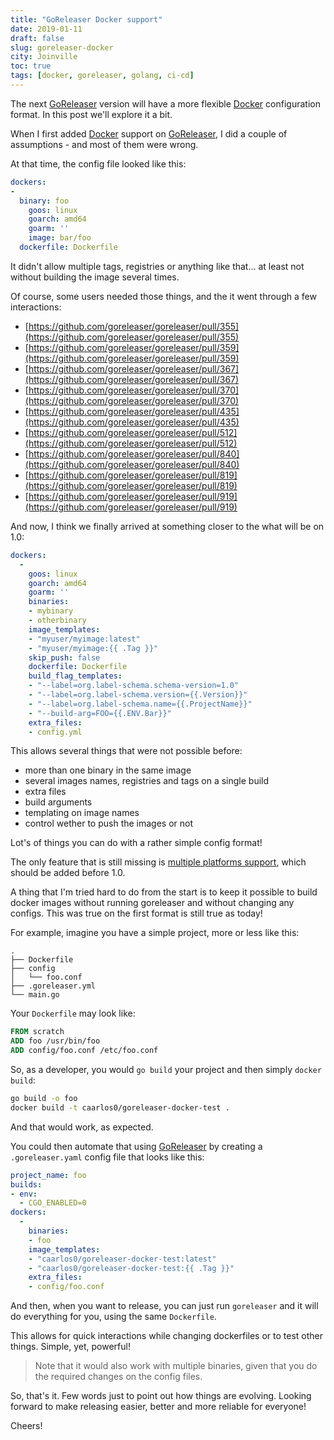 ```yaml
---
title: "GoReleaser Docker support"
date: 2019-01-11
draft: false
slug: goreleaser-docker
city: Joinville
toc: true
tags: [docker, goreleaser, golang, ci-cd]
---
```


The next [GoReleaser](https://goreleaser.com/) version will have a more flexible [Docker](https://docker.io/) configuration
format. In this post we'll explore it a bit.

<!--more-->

When I first added [Docker](https://docker.io/) support on [GoReleaser](https://goreleaser.com/), I did a couple of
assumptions - and most of them were wrong.

At that time, the config file looked like this:

```yaml
dockers:
-
  binary: foo
	goos: linux
	goarch: amd64
	goarm: ''
	image: bar/foo
  dockerfile: Dockerfile
```

It didn't allow multiple tags, registries or anything like that... at least
not without building the image several times.

Of course, some users needed those things, and the it went through a few
interactions:

- [https://github.com/goreleaser/goreleaser/pull/355](https://github.com/goreleaser/goreleaser/pull/355)
- [https://github.com/goreleaser/goreleaser/pull/359](https://github.com/goreleaser/goreleaser/pull/359)
- [https://github.com/goreleaser/goreleaser/pull/367](https://github.com/goreleaser/goreleaser/pull/367)
- [https://github.com/goreleaser/goreleaser/pull/370](https://github.com/goreleaser/goreleaser/pull/370)
- [https://github.com/goreleaser/goreleaser/pull/435](https://github.com/goreleaser/goreleaser/pull/435)
- [https://github.com/goreleaser/goreleaser/pull/512](https://github.com/goreleaser/goreleaser/pull/512)
- [https://github.com/goreleaser/goreleaser/pull/840](https://github.com/goreleaser/goreleaser/pull/840)
- [https://github.com/goreleaser/goreleaser/pull/819](https://github.com/goreleaser/goreleaser/pull/819)
- [https://github.com/goreleaser/goreleaser/pull/919](https://github.com/goreleaser/goreleaser/pull/919)

And now, I think we finally arrived at something closer to the what will be on
1.0:

```yaml
dockers:
  -
    goos: linux
    goarch: amd64
    goarm: ''
    binaries:
    - mybinary
    - otherbinary
    image_templates:
    - "myuser/myimage:latest"
    - "myuser/myimage:{{ .Tag }}"
    skip_push: false
    dockerfile: Dockerfile
    build_flag_templates:
    - "--label=org.label-schema.schema-version=1.0"
    - "--label=org.label-schema.version={{.Version}}"
    - "--label=org.label-schema.name={{.ProjectName}}"
    - "--build-arg=FOO={{.ENV.Bar}}"
    extra_files:
    - config.yml
```

This allows several things that were not possible before:

- more than one binary in the same image
- several images names, registries and tags on a single build
- extra files
- build arguments
- templating on image names
- control wether to push the images or not

Lot's of things you can do with a rather simple config format!

The only feature that is still missing is
[multiple platforms support](https://github.com/goreleaser/goreleaser/issues/530),
which should be added before 1.0.

A thing that I'm tried hard to do from the start is to keep it possible to
build docker images without running goreleaser and without changing any
configs. This was true on the first format is still true as today!

For example, imagine you have a simple project, more or less like this:

```
.
├── Dockerfile
├── config
│   └── foo.conf
├── .goreleaser.yml
└── main.go
```

Your `Dockerfile` may look like:

```dockerfile
FROM scratch
ADD foo /usr/bin/foo
ADD config/foo.conf /etc/foo.conf
```

So, as a developer, you would `go build` your project and then
simply `docker build`:

```sh
go build -o foo
docker build -t caarlos0/goreleaser-docker-test .
```

And that would work, as expected.

You could then automate that using [GoReleaser](https://goreleaser.com/) by creating a
`.goreleaser.yaml` config file that looks like this:

```yaml
project_name: foo
builds:
- env:
  - CGO_ENABLED=0
dockers:
  -
    binaries:
    - foo
    image_templates:
    - "caarlos0/goreleaser-docker-test:latest"
    - "caarlos0/goreleaser-docker-test:{{ .Tag }}"
    extra_files:
    - config/foo.conf
```

And then, when you want to release, you can just run `goreleaser` and it will
do everything for you, using the same `Dockerfile`.

This allows for quick interactions while changing dockerfiles or to test
other things. Simple, yet, powerful!

> Note that it would also work with multiple binaries, given that you do the
> required changes on the config files.

So, that's it. Few words just to point out how things are evolving.
Looking forward to make releasing easier, better and more reliable for everyone!

Cheers!
